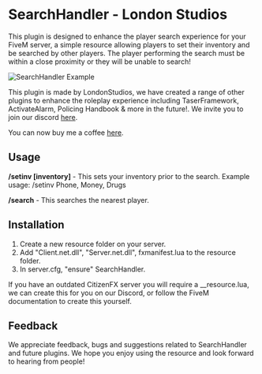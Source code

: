 # SearchHandler - London Studios
This plugin is designed to enhance the player search experience for your FiveM server, a simple resource allowing players to set their inventory and be searched by other players. The player performing the search must be within a close proximity or they will be unable to search!

![SearchHandler Example](https://i.imgur.com/IO4wnjH.png)

This plugin is made by LondonStudios, we have created a range of other plugins to enhance the roleplay experience including TaserFramework, ActivateAlarm, Policing Handbook & more in the future!.
We invite you to join our discord [here](https://discord.gg/AtPt9ND).

You can now buy me a coffee [here](https://www.buymeacoffee.com/londonstudios).
## Usage
**/setinv [inventory]** - This sets your inventory prior to the search.
Example usage: /setinv Phone, Money, Drugs

**/search** - This searches the nearest player.

## Installation
1. Create a new resource folder on your server.
2. Add "Client.net.dll", "Server.net.dll", fxmanifest.lua to the resource folder.
3. In server.cfg, "ensure" SearchHandler.

If you have an outdated CitizenFX server you will require a __resource.lua, we can create this for you on our Discord, or follow the FiveM documentation to create this yourself.

## Feedback
We appreciate feedback, bugs and suggestions related to SearchHandler and future plugins. We hope you enjoy using the resource and look forward to hearing from people!